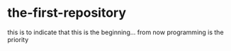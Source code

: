 # the-first-repository
this is to indicate that this is the beginning...
from now programming is the priority

